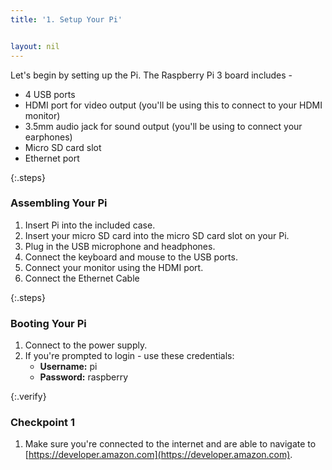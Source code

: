 ```yaml
---
title: '1. Setup Your Pi'


layout: nil
---
```


Let's begin by setting up the Pi. The Raspberry Pi 3 board includes - 

- 4 USB ports
- HDMI port for video output (you'll be using this to connect to your HDMI monitor)
- 3.5mm audio jack for sound output (you'll be using to connect your earphones)
- Micro SD card slot
- Ethernet port

{:.steps}
### Assembling Your Pi

1. Insert Pi into the included case.
2. Insert your micro SD card into the micro SD card slot on your Pi.
3. Plug in the USB microphone and headphones.
4. Connect the keyboard and mouse to the USB ports.
5. Connect your monitor using the HDMI port.
6. Connect the Ethernet Cable

{:.steps}
### Booting Your Pi

1. Connect to the power supply.
2. If you're prompted to login - use these credentials:
   * **Username:** pi
   * **Password:** raspberry

{:.verify}
### Checkpoint 1
1. Make sure you're connected to the internet and are able to navigate to [https://developer.amazon.com](https://developer.amazon.com).
